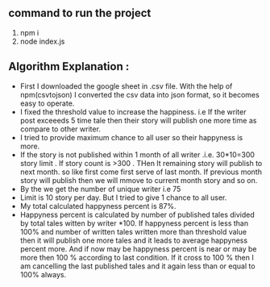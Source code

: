 ## command to run the project
1) npm i
2) node index.js

## Algorithm Explanation :
* First I downloaded the google sheet in .csv file. With the help of npm(csvtojson) I converted the csv data into json format, so it becomes easy to operate.
* I fixed the threshold value to increase the happiness. i.e If the writer post exceeeds 5 time tale then their story will publish one more time as compare to other writer.
* I tried to provide maximum chance to all user so their happyness is more.
* If the story is not published within 1 month of all writer .i.e. 30*10=300 story limit . If story count is >300 . THen It remaining story will publish to next month. so like first come first serve of last month. If previous month story will publish then we will mmove to current month story and so on.
* By the we get the number of unique writer i.e 75
* Limit is 10 story per day. But I tried to give 1 chance to all user.
* My total  calculated happyness percent is 87%.
* Happyness percent is calculated by number of published tales divided by total tales witten by writer *100.
  If happyness percent is less than 100% and number of written tales written more than threshold value then it will publish one more tales and it leads to average happyness percent more.
  And if now may be happyness percent is near or may be more then 100 % according to last condition. If it cross to 100 % then I am cancelling the last published tales and it again less than or equal to 100% always.

